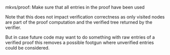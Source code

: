 mkvs/proof: Make sure that all entries in the proof have been used

Note that this does not impact verification correctness as only visited
nodes are part of the proof computation and the verified tree returned
by the verifier.

But in case future code may want to do something with raw entries of a
verified proof this removes a possible footgun where unverified entries
could be considered.
